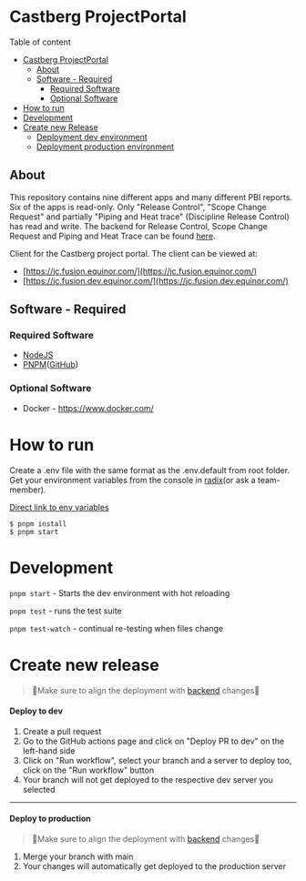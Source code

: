 # Castberg ProjectPortal

Table of content

- [Castberg ProjectPortal](#castberg-projectportal)
  - [About](#about)
  - [Software - Required](#software---required)
    - [Required Software](#required-software)
    - [Optional Software](#optional-software)
- [How to run](#how-to-run)
- [Development](#development)
- [Create new Release](#create-new-release)
    - [Deployment dev environment](#deploy-to-dev)
    - [Deployment production environment](#deploy-to-production)

## About

This repository contains nine different apps and many different PBI reports. Six of the apps is read-only. Only "Release Control", "Scope Change Request" and partially "Piping and Heat trace" (Discipline Release Control) has read and write. The backend for Release Control, Scope Change Request and Piping and Heat Trace can be found [here](https://github.com/equinor/lighthouse-scope-change-control-api).

Client for the Castberg project portal. The client can be
viewed at:

- [https://jc.fusion.equinor.com/](https://jc.fusion.equinor.com/)
- [https://jc.fusion.dev.equinor.com/](https://jc.fusion.dev.equinor.com/)

## Software - Required

### Required Software

- [NodeJS](https://nodejs.org/en/)
- [PNPM](https://pnpm.io/)([GitHub](https://github.com/pnpm/pnpm))

### Optional Software

- Docker - https://www.docker.com/ 

# How to run

Create a .env file with the same format as the .env.default from root folder. Get your environment variables from the console in [radix](https://console.radix.equinor.com/applications/lighthouse-client/envs/dev/component/frontend)(or ask a team-member).

[Direct link to env variables](https://console.radix.equinor.com/applications/lighthouse-client/envs/dev/component/frontend)

```PS
$ pnpm install
$ pnpm start
```

# Development

`pnpm start` - Starts the dev environment with hot reloading

`pnpm test` - runs the test suite

`pnpm test-watch` - continual re-testing when files change

# Create new release

> 🔴Make sure to align the deployment with [backend](https://github.com/equinor/lighthouse-scope-change-control-api) changes🔴

#### Deploy to dev

1. Create a pull request
2. Go to the GitHub actions page and click on "Deploy PR to dev" on the left-hand side
3. Click on "Run workflow", select your branch and a server to deploy too, click on the "Run workflow" button
4. Your branch will not get deployed to the respective dev server you selected

---

#### Deploy to production

> 🔴Make sure to align the deployment with [backend](https://github.com/equinor/lighthouse-scope-change-control-api) changes🔴

1. Merge your branch with main
2. Your changes will automatically get deployed to the production server
